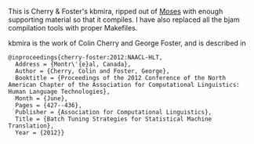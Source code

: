 This is Cherry & Foster's kbmira, ripped out of [Moses](http://www.statmt.org/moses/) with enough supporting
material so that it compiles. I have also replaced all the bjam compilation
tools with proper Makefiles.

kbmira is the work of Colin Cherry and George Foster, and is described in

    @inproceedings{cherry-foster:2012:NAACL-HLT,
      Address = {Montr\'{e}al, Canada},
      Author = {Cherry, Colin and Foster, George},
      Booktitle = {Proceedings of the 2012 Conference of the North American Chapter of the Association for Computational Linguistics: Human Language Technologies},
      Month = {June},
      Pages = {427--436},
      Publisher = {Association for Computational Linguistics},
      Title = {Batch Tuning Strategies for Statistical Machine Translation},
      Year = {2012}}

